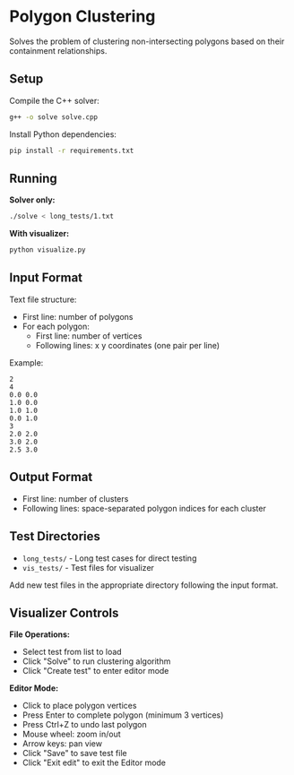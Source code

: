 # Polygon Clustering

Solves the problem of clustering non-intersecting polygons based on their containment relationships.

## Setup

Compile the C++ solver:
```bash
g++ -o solve solve.cpp
```

Install Python dependencies:
```bash
pip install -r requirements.txt
```

## Running

**Solver only:**
```bash
./solve < long_tests/1.txt
```

**With visualizer:**
```bash
python visualize.py
```

## Input Format

Text file structure:
- First line: number of polygons
- For each polygon:
  - First line: number of vertices
  - Following lines: x y coordinates (one pair per line)

Example:
```
2
4
0.0 0.0
1.0 0.0
1.0 1.0
0.0 1.0
3
2.0 2.0
3.0 2.0
2.5 3.0
```

## Output Format

- First line: number of clusters
- Following lines: space-separated polygon indices for each cluster

## Test Directories

- `long_tests/` - Long test cases for direct testing
- `vis_tests/` - Test files for visualizer

Add new test files in the appropriate directory following the input format.

## Visualizer Controls

**File Operations:**

- Select test from list to load
- Click "Solve" to run clustering algorithm
- Click "Create test" to enter editor mode

**Editor Mode:**

- Click to place polygon vertices
- Press Enter to complete polygon (minimum 3 vertices)
- Press Ctrl+Z to undo last polygon
- Mouse wheel: zoom in/out
- Arrow keys: pan view
- Click "Save" to save test file
- Click "Exit edit" to exit the Editor mode